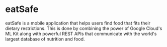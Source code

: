 # eatSafe

eatSafe is a mobile application that helps users find food that fits their dietary restrictions. This is done by combining the power of Google Cloud's ML Kit along with powerful REST APIs that communicate with the world's largest database of nutrition and food.
